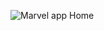 ![Marvel app Home ](https://user-images.githubusercontent.com/99289954/192408140-65d431c7-ec82-4442-be86-3c03500d7323.png)
